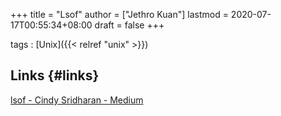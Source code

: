 +++
title = "Lsof"
author = ["Jethro Kuan"]
lastmod = 2020-07-17T00:55:34+08:00
draft = false
+++

tags
: [Unix]({{< relref "unix" >}})

## Links {#links}

[lsof - Cindy Sridharan - Medium](https://medium.com/@copyconstruct/lsof-f2b224eee7b5)
